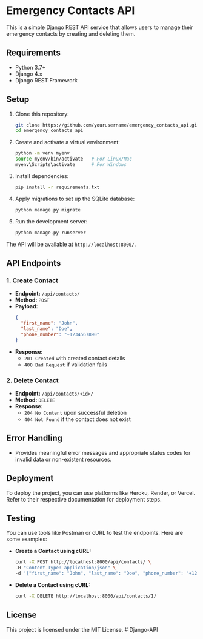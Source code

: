 # Emergency Contacts API

This is a simple Django REST API service that allows users to manage their emergency contacts by creating and deleting them.

## **Requirements**

- Python 3.7+
- Django 4.x
- Django REST Framework

## **Setup**

1. Clone this repository:
    ```bash
    git clone https://github.com/yourusername/emergency_contacts_api.git
    cd emergency_contacts_api
    ```

2. Create and activate a virtual environment:
    ```bash
    python -m venv myenv
    source myenv/bin/activate   # For Linux/Mac
    myenv\Scripts\activate      # For Windows
    ```

3. Install dependencies:
    ```bash
    pip install -r requirements.txt
    ```

4. Apply migrations to set up the SQLite database:
    ```bash
    python manage.py migrate
    ```

5. Run the development server:
    ```bash
    python manage.py runserver
    ```

The API will be available at `http://localhost:8000/`.

## **API Endpoints**

### 1. Create Contact
- **Endpoint:** `/api/contacts/`
- **Method:** `POST`
- **Payload:**
    ```json
    {
      "first_name": "John",
      "last_name": "Doe",
      "phone_number": "+1234567890"
    }
    ```
- **Response:** 
    - `201 Created` with created contact details
    - `400 Bad Request` if validation fails

### 2. Delete Contact
- **Endpoint:** `/api/contacts/<id>/`
- **Method:** `DELETE`
- **Response:**
    - `204 No Content` upon successful deletion
    - `404 Not Found` if the contact does not exist

## **Error Handling**
- Provides meaningful error messages and appropriate status codes for invalid data or non-existent resources.

## **Deployment**

To deploy the project, you can use platforms like Heroku, Render, or Vercel. Refer to their respective documentation for deployment steps.

## **Testing**

You can use tools like Postman or cURL to test the endpoints. Here are some examples:

- **Create a Contact using cURL:**
    ```bash
    curl -X POST http://localhost:8000/api/contacts/ \
    -H "Content-Type: application/json" \
    -d '{"first_name": "John", "last_name": "Doe", "phone_number": "+1234567890"}'
    ```

- **Delete a Contact using cURL:**
    ```bash
    curl -X DELETE http://localhost:8000/api/contacts/1/
    ```

## **License**

This project is licensed under the MIT License.
#   D j a n g o - A P I  
 